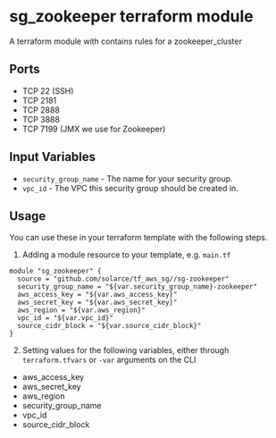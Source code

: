 sg_zookeeper terraform module
=======================

A terraform module with contains rules for a zookeeper_cluster

Ports
-----

- TCP 22 (SSH)
- TCP 2181
- TCP 2888
- TCP 3888
- TCP 7199 (JMX we use for Zookeeper)

Input Variables
---------------

- `security_group_name` - The name for your security group.
- `vpc_id` - The VPC this security group should be created in.

Usage
-----

You can use these in your terraform template with the following steps.

1. Adding a module resource to your template, e.g. `main.tf`

```
module "sg_zookeeper" {
  source = "github.com/solarce/tf_aws_sg//sg-zookeeper"
  security_group_name = "${var.security_group_name}-zookeeper"
  aws_access_key = "${var.aws_access_key}"
  aws_secret_key = "${var.aws_secret_key}"
  aws_region = "${var.aws_region}"
  vpc_id = "${var.vpc_id}"
  source_cidr_block = "${var.source_cidr_block}"
}
```

2. Setting values for the following variables, either through `terraform.tfvars` or `-var` arguments on the CLI

- aws_access_key
- aws_secret_key
- aws_region
- security_group_name
- vpc_id
- source_cidr_block
